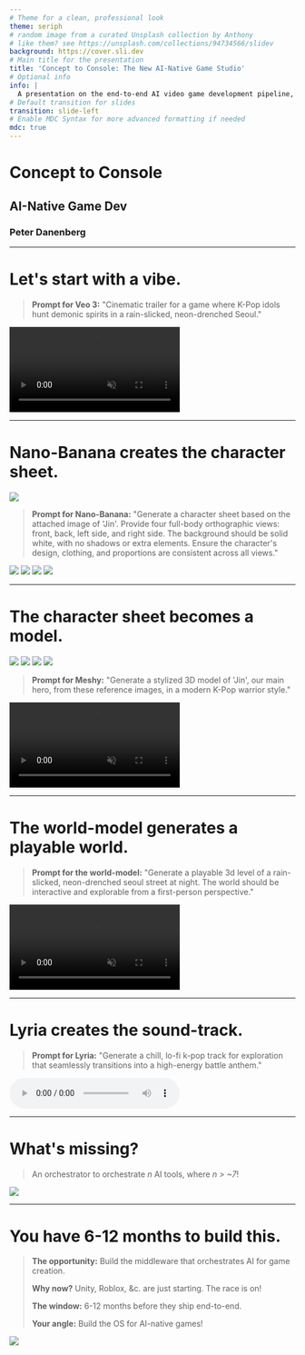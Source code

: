 ```yaml
---
# Theme for a clean, professional look
theme: seriph
# random image from a curated Unsplash collection by Anthony
# like them? see https://unsplash.com/collections/94734566/slidev
background: https://cover.sli.dev
# Main title for the presentation
title: 'Concept to Console: The New AI-Native Game Studio'
# Optional info
info: |
  A presentation on the end-to-end AI video game development pipeline, using the motivating example "Seoul Slayers."
# Default transition for slides
transition: slide-left
# Enable MDC Syntax for more advanced formatting if needed
mdc: true
---
```


# Concept to Console
## AI-Native Game Dev

### Peter Danenberg

---

# Let's start with a vibe.

<div class="grid grid-cols-2 gap-8 items-center h-full">
<div v-click class="flex flex-col gap-4 justify-center">

> **Prompt for Veo 3:**
> "Cinematic trailer for a game where K-Pop idols hunt demonic spirits in a rain-slicked, neon-drenched Seoul."

</div>
<div v-click class="flex items-center justify-center">
<video src="/jin-concept-movie.mp4" autoplay loop muted class="rounded-lg shadow-lg"></video>
</div>
</div>

<!-- We begin with a vision, not a document. Generative video instantly sets the tone and art style for the entire project. -->

---

# Nano-Banana creates the character sheet.

<div class="grid grid-cols-2 gap-8 items-center h-full">
<div v-click class="flex flex-col gap-4 justify-center">

<img src="/jin-still.png" class="rounded-lg max-h-[16vh] self-center" />

> **Prompt for Nano-Banana:**
> "Generate a character sheet based on the attached image of 'Jin'. Provide four full-body orthographic views: front, back, left side, and right side. The background should be solid white, with no shadows or extra elements. Ensure the character's design, clothing, and proportions are consistent across all views."

</div>
<div v-click class="grid grid-cols-2 gap-4 items-center">
<img src="/jin-front.png" class="rounded-lg max-h-[22vh]" />
<img src="/jin-back.png" class="rounded-lg max-h-[22vh]" />
<img src="/jin-left.png" class="rounded-lg max-h-[22vh]" />
<img src="/jin-right.png" class="rounded-lg max-h-[22vh]" />
</div>
</div>

<!-- With the mood set, we design our hero. AI image models can create detailed character sheets from a single concept image. -->

---

# The character sheet becomes a model.

<div class="grid grid-cols-2 gap-8 items-center h-full">
<div v-click class="flex flex-col gap-4 justify-center">

<div class="grid grid-cols-4 gap-2 self-center">
<img src="/jin-front.png" class="rounded-lg max-h-[20vh]" />
<img src="/jin-back.png" class="rounded-lg max-h-[20vh]" />
<img src="/jin-left.png" class="rounded-lg max-h-[20vh]" />
<img src="/jin-right.png" class="rounded-lg max-h-[20vh]" />
</div>

> **Prompt for Meshy:**
> "Generate a stylized 3D model of 'Jin', our main hero, from these reference images, in a modern K-Pop warrior style."

</div>
<div v-click class="flex items-center justify-center">
<video src="/jin-walking.mp4" autoplay loop muted class="rounded-lg shadow-lg max-h-[40vh]"></video>
</div>
</div>

<!-- These orthographics guide the AI in generating a game-ready, fully-articulated 3D asset. -->

---

# The world-model generates a playable world.

<div class="grid grid-cols-2 gap-8 items-center h-full">
<div v-click class="flex flex-col gap-4 justify-center">

> **Prompt for the world-model:**
> "Generate a playable 3d level of a rain-slicked, neon-drenched seoul street at night. The world should be interactive and explorable from a first-person perspective."

</div>
<div v-click class="flex items-center justify-center">
<video src="/jin-first-person.mp4" autoplay loop muted class="rounded-lg shadow-lg max-h-[45vh]"></video>
</div>
</div>

<!-- the game needs a setting. we can generate an explorable world from a simple description, creating a walkable, immersive environment. -->

---

# Lyria creates the sound-track.

<div class="flex flex-row gap-8 items-center h-full">
<div v-click class="w-1/2">

> **Prompt for Lyria:**
> "Generate a chill, lo-fi k-pop track for exploration that seamlessly transitions into a high-energy battle anthem."

</div>
<div v-click class="w-1/2 flex items-center justify-center">
<audio src="/jin.mp3" controls class="w-full max-w-lg"></audio>
</div>
</div>

<!-- a world needs a soundtrack. the ai generates music that dynamically adapts to the player's actions in real-time. -->

---

# What's missing?

<div class="grid grid-cols-2 gap-8 items-center h-full">
<div v-click class="flex flex-col gap-4 justify-center">

> An orchestrator to orchestrate _n_ AI tools, where _n > ~7_!

</div>
<div v-click class="flex items-center justify-center">
<img src="/orchestrator.svg" class="max-h-[45vh]" />
</div>
</div>

<!-- The missing piece: an orchestration layer that manages all these AI systems as a cohesive whole. -->

---

# You have 6-12 months to build this.

<div class="flex flex-row gap-8 items-center h-full">
<div v-click class="w-1/2">

> **The opportunity:** Build the middleware that orchestrates AI for game creation.
>
> **Why now?** Unity, Roblox, &c. are just starting. The race is on!
>
> **The window:** 6-12 months before they ship end-to-end.
>
> **Your angle:** Build the OS for AI-native games!

</div>
<div v-click class="w-1/2 flex items-center justify-center">
<img src="https://placehold.co/1920x1080/000000/FFFFFF/png?text=Your+Platform+Here" class="rounded-lg shadow-lg max-h-[45vh]">
</div>
</div>

<!-- This is the call to action - emphasizing the platform/middleware opportunity. -->
<!-- The message: someone in this room could build the orchestration layer before the big engines do. -->
